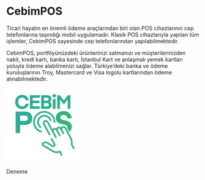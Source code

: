 # CebimPOS

Ticari hayatın en önemli ödeme araçlarından biri olan POS cihazlarının cep telefonlarına taşındığı mobil uygulamadır. Klasik POS cihazlarıyla yapılan tüm işlemler, CebimPOS sayesinde cep telefonlarından yapılabilmektedir.

CebimPOS, portföyünüzdeki ürünlerinizi satmanızı ve müşterilerinizden nakit, kredi kartı, banka kartı, İstanbul Kart ve anlaşmalı yemek kartları yoluyla ödeme alabilmenizi sağlar. Türkiye’deki banka ve ödeme kuruluşlarının Troy, Mastercard ve Visa logolu kartlarından ödeme alınabilmektedir.

![](.gitbook/assets/cebimposlogo.png)

Deneme
